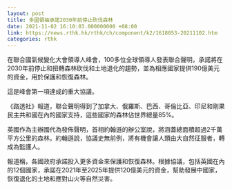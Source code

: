```yaml
---
layout: post
title: 多國領袖承諾2030年前停止砍伐森林
date: 2021-11-02 16:10:03.000000000 +08:00
link: https://news.rthk.hk/rthk/ch/component/k2/1618053-20211102.htm
categories: rthk
---
```


在聯合國氣候變化大會領導人峰會，100多位全球領導人發表聯合聲明，承諾將在2030年前停止和扭轉森林砍伐和土地退化的趨勢，並為相應國家提供190億美元的資金，用於保護和恢復森林。

這是峰會第一項達成的重大協議。

《路透社》報道，聯合聲明得到了加拿大、俄羅斯、巴西、哥倫比亞、印尼和剛果民主共和國在內的國家支持，這些國家的森林佔世界總量85%。

英國作為主辦國代為發佈聲明，首相約翰遜的辦公室說，將涵蓋總面積超過2千萬平方公里的森林。約翰遜說，協議史無前例，將有機會讓人類由大自然征服者，轉成為監護人。

報道稱，各國政府承諾投入更多資金來保護和恢復森林。根據協議，包括英國在內的12個國家，承諾在2021年至2025年提供120億美元的資金，幫助發展中國家，恢復退化的土地和應對山火等自然災害。
